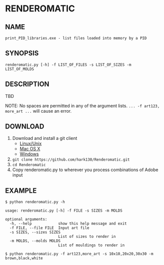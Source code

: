 # RENDEROMATIC

## NAME

	print_PID_libraries.exe - list files loaded into memory by a PID

## SYNOPSIS

	renderomatic.py [-h] -f LIST_OF_FILES -s LIST_OF_SIZES -m LIST_OF_MOLDS

## DESCRIPTION

TBD

NOTE: No spaces are permitted in any of the argument lists.  ```... -f art123, more_art ...``` will cause an error.

## DOWNLOAD

1. Download and install a git client
	* [Linux/Unix](https://git-scm.com/download/linux)
	* [Mac OS X](https://git-scm.com/download/mac)
	* [Windows](https://git-scm.com/download/win)
2. ```git clone https://github.com/hark130/Renderomatic.git```
3. ```cd Renderomatic```
4. Copy renderomatic.py to wherever you process combinations of Adobe input

## EXAMPLE

```$ python renderomatic.py -h```

	usage: renderomatic.py [-h] -f FILE -s SIZES -m MOLDS

	optional arguments:
	  -h, --help            show this help message and exit
	  -f FILE, --file FILE  Input art file
	  -s SIZES, --sizes SIZES
	                        List of sizes to render in
	  -m MOLDS, --molds MOLDS
	                        List of mouldings to render in

```$ python renderomatic.py -f art123,more_art -s 10x10,20x20,30x30 -m brown,black,white```


